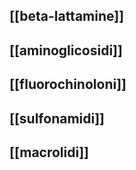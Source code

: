 ## [[beta-lattamine]]
## [[aminoglicosidi]]
## [[fluorochinoloni]]
## [[sulfonamidi]]
## [[macrolidi]]